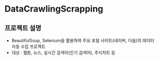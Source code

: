 # DataCrawlingScrapping
## 프로젝트 설명
- BeautifulSoup, Selenium을 활용하여 주요 포털 사이트(네이버, 다음)의 데이터 자동 수집 프로젝트
- 대상 : 웹툰, 뉴스, 실시간 검색어(인기 검색어), 주식차트 등
